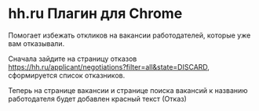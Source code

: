 # hh.ru Плагин для Chrome

Помогает избежать откликов на вакансии работодателей, которые уже вам отказывали. 

Сначала зайдите на страницу отказов https://hh.ru/applicant/negotiations?filter=all&state=DISCARD, сформируется список отказников.

Теперь на странице вакансии и странице поиска вакансий к названию работодателя будет добавлен красный текст (Отказ)

